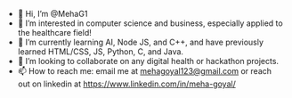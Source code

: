 - 👋 Hi, I’m @MehaG1
- 👀 I’m interested in computer science and business, especially applied to the healthcare field!
- 🌱 I’m currently learning AI, Node JS, and C++, and have previously learned HTML/CSS, JS, Python, C, and Java.
- 💞️ I’m looking to collaborate on any digital health or hackathon projects.
- 📫 How to reach me: email me at mehagoyal123@gmail.com or reach out on linkedin at https://www.linkedin.com/in/meha-goyal/

<!---
MehaG1/MehaG1 is a ✨ special ✨ repository because its `README.md` (this file) appears on your GitHub profile.
You can click the Preview link to take a look at your changes.
--->
